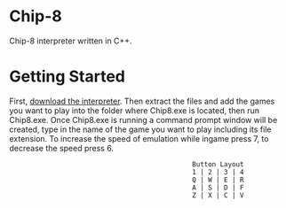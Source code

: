 # Chip-8
Chip-8 interpreter written in C++.


# Getting Started
First, [download the interpreter](https://www.mediafire.com/file/biww0h1n402dcbd/Chip-8_Interp.zip/file). Then extract the files and add the games you want to play into the folder where Chip8.exe is located, then run Chip8.exe. Once Chip8.exe is running a command prompt window will be created, type in the name of the game you want to play including its file extension. To increase the speed of emulation while ingame press 7, to decrease the speed press 6. 
                                                 
                                                  Button Layout
                                                  1 | 2 | 3 | 4
                                                  Q | W | E | R
                                                  A | S | D | F
                                                  Z | X | C | V


